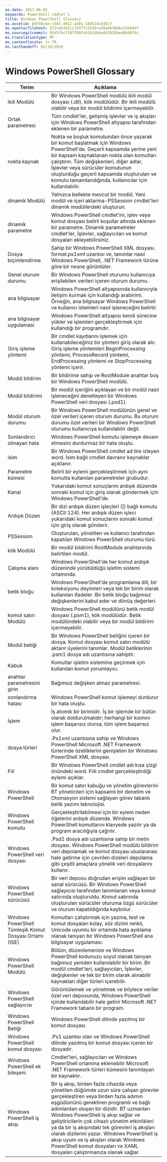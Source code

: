 ```yaml
---
ms.date: 2017-06-05
keywords: PowerShell cmdlet'i
title: Windows PowerShell Glossary
ms.assetid: b0f88cbe-cb83-4912-a301-184534cb35c7
ms.openlocfilehash: 872ceb342cc72477c5142ce28a9b3b66e32bb84f
ms.sourcegitcommit: 05d576cf107780fa52b2db4a042816be40b00fbc
ms.translationtype: MT
ms.contentlocale: tr-TR
ms.lasthandoff: 02/19/2018
---
```

# <a name="windows-powershell-glossary"></a>Windows PowerShell Glossary


|Terim|Açıklama|
|--------|--------------|
|ikili Modülü|Bir Windows PowerShell modülü ikili modül dosyası (.dll), kök modülüdür. Bir ikili modülü olabilir veya bir modül bildirimi içermeyebilir.|
|Ortak parametresi|Tüm cmdlet'ler, gelişmiş işlevler ve iş akışları için Windows PowerShell altyapısı tarafından eklenen bir parametre.|
|nokta kaynak|Nokta ve boşluk komutundan önce yazarak bir komut başlatmak için Windows PowerShell'de. Geçerli kapsamda yerine yeni bir kapsam kaynaklanan nokta olan komutları çalıştırın. Tüm değişkenleri, diğer adlar, İşlevler veya sürücüler komutunun oluşturduğu geçerli kapsamda oluşturulan ve komutu tamamlandığında, kullanıcılar için kullanılabilir.|
|dinamik Modülü|Yalnızca bellekte mevcut bir modül. Yeni modül ve içeri aktarma-PSSession cmdlet'leri dinamik modüllerdeki oluşturun.|
|dinamik parametre|Windows PowerShell cmdlet'ini, işlev veya komut dosyası belirli koşullar altında eklenen bir parametre. Dinamik parametreler cmdlet'ler, İşlevler, sağlayıcıları ve komut dosyaları ekleyebilirsiniz.|
|Dosya biçimlendirme|Sahip bir Windows PowerShell XML dosyası. format.ps1xml uzantısı ve, tanımlar nasıl Windows PowerShell, .NET Framework türüne göre bir nesne görüntüler.|
|Genel oturum durumu|Bir Windows PowerShell oturumu kullanıcıya erişilebilen verileri içeren oturum durumu.|
|ana bilgisayar|Windows PowerShell altyapısında kullanıcıyla iletişim kurmak için kullandığı arabirimi. Örneğin, ana bilgisayar Windows PowerShell ve kullanıcı istemleri nasıl işleneceğini belirtir.|
|ana bilgisayar uygulaması|Windows PowerShell altyapısı kendi sürecine yükler ve işlemleri gerçekleştirmek için kullandığı bir programdır.|
|Giriş işleme yöntemi|Bir cmdlet kayıtlarını işlemek için kullanabileceğiniz bir yöntem giriş olarak alır. Giriş işleme yöntemleri BeginProcessing yöntemi, ProcessRecord yöntemi, EndProcessing yöntemi ve StopProcessing yöntemi içerir.|
|Modül bildirim|Bir bildirime sahip ve RootModule anahtar boş bir Windows PowerShell modülü.|
|Modül bildirimi|Bir modül içeriğini açıklayan ve bir modül nasıl işleneceğini denetleyen bir Windows PowerShell veri dosyası (.psd1).|
|Modül oturum durumu|Bir Windows PowerShell modülünün genel ve özel verileri içeren oturum durumu. Bu oturum durumu özel verileri bir Windows PowerShell oturumu kullanıcıya kullanılabilir değil.|
|Sonlandırıcı olmayan hata|Windows PowerShell komutu işlemeye devam etmesini durdurmaz bir hata oluştu.|
|isim|Bir Windows PowerShell cmdlet ad tire izleyen word. İsim bağlı cmdlet davranır kaynaklar açıklanır.|
|Parametre kümesi|Belirli bir eylemi gerçekleştirmek için aynı komutta kullanılan parametreler grubudur.|
|Kanal|Yukarıdaki komut sonuçlarını ardışık düzende sonraki komut için giriş olarak göndermek için Windows PowerShell'de.|
|Ardışık Düzen|Bir dizi ardışık düzen işleçleri (&#124;) bağlı komutu (ASCII 124). Her ardışık düzen işleci yukarıdaki komut sonuçlarını sonraki komut için giriş olarak gönderir.|
|PSSession|Oluşturulan, yönetilen ve kullanıcı tarafından kapatılan Windows PowerShell oturumu türü.|
|kök Modülü|Bir modül bildirimi RootModule anahtarında belirtilen modül.|
|Çalışma alanı|Windows PowerShell'de her komut ardışık düzeninde yürütüldüğü işletim sistemi ortamında.|
|betik bloğu|Windows PowerShell'de programlama dili, bir koleksiyonu deyimleri veya tek bir birim olarak kullanılan ifadeler. Bir betik bloğu bağımsız değişkenlerini kabul eder ve dönüş değerleri.|
|komut satırı Modülü|Windows PowerShell modülünü betik modül dosyası (.psm1), kök modülüdür. Betik modülündeki olabilir veya bir modül bildirimi içermeyebilir.|
|Modül betiği|Bir Windows PowerShell betiğini içeren bir dosya. Komut dosyası komut satırı modülü aktarır üyelerini tanımlar. Modül betiklerinin .psm1 dosya adı uzantısına sahiptir.|
|Kabuk|Komutlar işletim sistemine geçirmek için kullanılan komut yorumlayıcı.|
|anahtar parametresini girin|Bağımsız değişken almaz parametresi.|
|sonlandırma hatası|Windows PowerShell komut işlemeyi durdurur bir hata oluştu.|
|İşlem|İş atomik bir birimidir. İş bir işlemde bir bütün olarak doldurulmalıdır; herhangi bir kısmını işlem başarısız olursa, tüm işlem başarısız olur.|
|dosya türleri|.Ps1xml uzantısına sahip ve Windows PowerShell Microsoft .NET Framework türlerinde özelliklerini genişleten bir Windows PowerShell XML dosyası.|
|Fiil|Bir Windows PowerShell cmdlet adı kısa çizgi önündeki word. Fiili cmdlet gerçekleştirdiği eylemi açıklar.|
|Windows PowerShell|Bir komut satırı kabuğu ve yönetim görevlerini BT yöneticileri için kapsamlı bir denetim ve Otomasyon sistemi sağlayan görev tabanlı betik yazımı teknolojisi.|
|Windows PowerShell komutu|Gerçekleştirilebilmesi için bir eylem neden öğelerini ardışık düzende. Windows PowerShell komutlarını klavyede yazılır ya da program aracılığıyla çağrılır.|
|Windows PowerShell veri dosyası|.Psd1 dosya adı uzantısına sahip bir metin dosyası. Windows PowerShell modülü bildirim veri depolamak ve komut dosyası uluslararası hale getirme için çevrilen dizeleri depolama gibi çeşitli amaçlara yönelik veri dosyalarını kullanır.|
|Windows PowerShell sürücüsü|Bir veri deposu doğrudan erişim sağlayan bir sanal sürücüsü. Bir Windows PowerShell sağlayıcısı tarafından tanımlanan veya komut satırında oluşturuldu. Komut satırında oluşturulan sürücüler oturuma özgü sürücüler ve oturum kapatıldığında kaybolur.|
|Windows PowerShell Tümleşik Komut Dosyası Ortamı (ISE)|Komutları çalıştırmak için yazma, test ve komut dosyaları kolay, söz dizimi renkli, Unicode uyumlu bir ortamda hata ayıklama olanak tanıyan bir Windows PowerShell ana bilgisayar uygulaması.|
|Windows PowerShell Modülü|Bölüm, düzenlemenize ve Windows PowerShell kodunuzu soyut olanak tanıyan bağımsız yeniden kullanılabilir bir birim. Bir modül cmdlet'leri, sağlayıcıları, İşlevler, değişkenler ve tek bir birim olarak alınabilir kaynakları diğer türleri içerebilir.|
|Windows PowerShell sağlayıcısı|Görüntülemek ve yönetmek ve böylece veriler özel veri deposunda, Windows PowerShell içinde kullanılabilir hale getirir Microsoft .NET Framework tabanlı bir program.|
|Windows PowerShell Betiği|Windows PowerShell dilinde yazılmış bir komut dosyası.|
|Windows PowerShell komut dosyası|.Ps1 uzantısı olan ve Windows PowerShell dilinde yazılmış bir komut dosyası içeren bir dosyadır.|
|Windows PowerShell ek bileşeni|Cmdlet'leri, sağlayıcıları ve Windows PowerShell ortamına eklenebilir Microsoft .NET Framework türleri kümesini tanımlayan bir kaynaktır.|
|Windows PowerShell iş akışı|Bir iş akışı, birden fazla cihazda veya yönetilen düğümde uzun süre çalışan görevler gerçekleştiren veya birden fazla adımın eşgüdümünü gerektiren programlı ve bağlı adımlardan oluşan bir dizidir. BT uzmanları Windows PowerShell iş akışı sağlar ve geliştiricilerin çok cihazlı yönetim etkinlikleri ya da bir iş akışındaki tek görevleri iş akışları olarak dizilerini yazar. Windows PowerShell iş akışı uyum ve iş akışları olarak Windows PowerShell komut dosyaları ve XAML dosyaları çalıştırmanıza olanak sağlar.|

